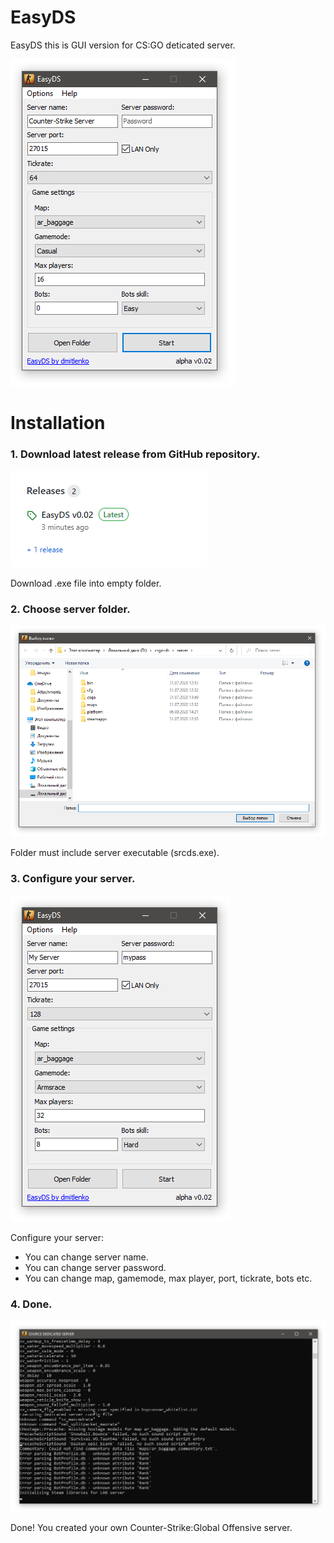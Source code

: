 # EasyDS

EasyDS this is GUI version for CS:GO deticated server.

![preview](./images/preview.png "Preview")

# Installation

### 1. Download latest release from GitHub repository.

![release image](https://raw.githubusercontent.com/dmitlenko/EasyDS/master/wiki/get%20started/1.png)

Download .exe file into empty folder.

### 2. Choose server folder.

![server folder](https://raw.githubusercontent.com/dmitlenko/EasyDS/master/wiki/get%20started/2.png)

Folder must include server executable (srcds.exe).

### 3. Configure your server.

![main window](https://raw.githubusercontent.com/dmitlenko/EasyDS/master/wiki/get%20started/3.png)

Configure your server:
- You can change server name.
- You can change server password.
- You can change map, gamemode, max player, port, tickrate, bots etc.

### 4. Done.

![server console](https://raw.githubusercontent.com/dmitlenko/EasyDS/master/wiki/get%20started/4.png)

Done! You created your own Counter-Strike:Global Offensive server.
